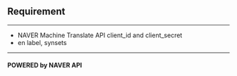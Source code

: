 ## Requirement
---

* NAVER Machine Translate API client_id and client_secret
* en label, synsets

---

#### POWERED by NAVER API

